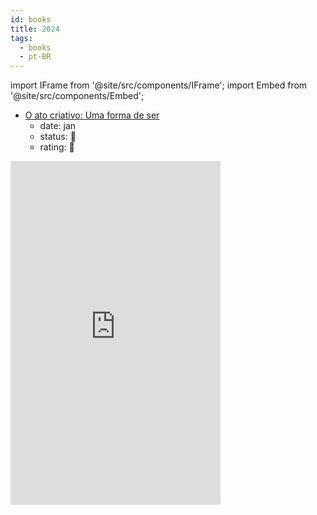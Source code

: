 ```yaml
---
id: books
title: 2024
tags:
  - books
  - pt-BR
---
```


import IFrame from '@site/src/components/IFrame';
import Embed from '@site/src/components/Embed';

- [O ato criativo: Uma forma de ser](https://www.amazon.com.br/ato-criativo-Uma-forma-ser/dp/6555646748)
  - date: jan
  - status: 🚧
  - rating: 🚧

<IFrame sandbox="allow-scripts allow-same-origin allow-popups" width="336" height="550" frameborder="0" allowfullscreen src="https://ler.amazon.com.br/kp/card?asin=B0C8BF2GL6&preview=inline&linkCode=kpe&ref_=cm_sw_r_kb_dp_Q22CKX9QQ1TD6YVAYD6V" ></IFrame>
